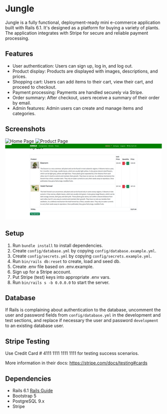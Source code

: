 # Jungle

Jungle is a fully functional, deployment-ready mini e-commerce application built with Rails 6.1. It's designed as a platform for buying a variety of plants. The application integrates with Stripe for secure and reliable payment processing.

## Features

- User authentication: Users can sign up, log in, and log out.
- Product display: Products are displayed with images, descriptions, and prices.
- Shopping cart: Users can add items to their cart, view their cart, and proceed to checkout.
- Payment processing: Payments are handled securely via Stripe.
- Order summary: After checkout, users receive a summary of their order by email.
- Admin features: Admin users can create and manage items and categories.

## Screenshots

![Home Page](/docs/home_page.png)
![Product Page](/docs/product_page.png)
![Cart Page](/docs/cart_page.png)

## Setup

1. Run `bundle install` to install dependencies.
2. Create `config/database.yml` by copying `config/database.example.yml`.
3. Create `config/secrets.yml` by copying `config/secrets.example.yml`.
4. Run `bin/rails db:reset` to create, load and seed db.
5. Create .env file based on .env.example.
6. Sign up for a Stripe account.
7. Put Stripe (test) keys into appropriate .env vars.
8. Run `bin/rails s -b 0.0.0.0` to start the server.

## Database

If Rails is complaining about authentication to the database, uncomment the user and password fields from `config/database.yml` in the development and test sections, and replace if necessary the user and password `development` to an existing database user.

## Stripe Testing

Use Credit Card # 4111 1111 1111 1111 for testing success scenarios.

More information in their docs: <https://stripe.com/docs/testing#cards>

## Dependencies

- Rails 6.1 [Rails Guide](http://guides.rubyonrails.org/v6.1/)
- Bootstrap 5
- PostgreSQL 9.x
- Stripe